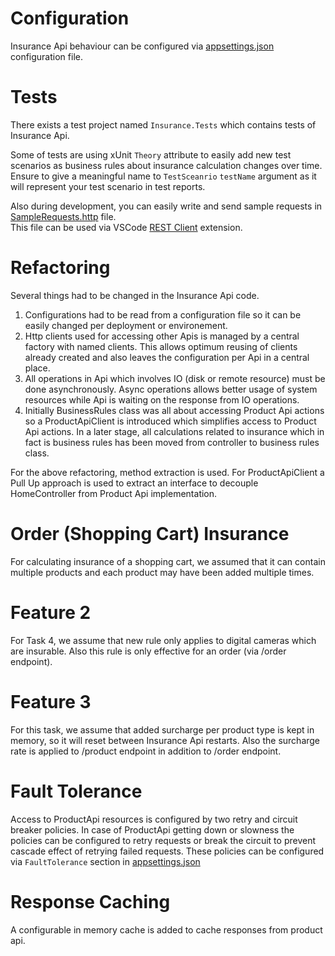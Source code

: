 # Configuration
Insurance Api behaviour can be configured via [appsettings.json](/src/Insurance.Api/appsettings.json) configuration file.

# Tests
There exists a test project named `Insurance.Tests` which contains tests of Insurance Api.

Some of tests are using xUnit `Theory` attribute to easily add new test scenarios as
business rules about insurance calculation changes over time. Ensure to give a meaningful 
name to `TestSceanrio` `testName` argument as it will represent your test scenario in test reports.

Also during development, you can easily write and send sample requests in [SampleRequests.http](/tests/SampleRequests.http) file.  
This file can be used via VSCode [REST Client](https://marketplace.visualstudio.com/items?itemName=humao.rest-client) extension.

# Refactoring
Several things had to be changed in the Insurance Api code. 
1. Configurations had to be read from a configuration file so it can be easily changed per deployment or environement.
2. Http clients used for accessing other Apis is managed by a central factory with named clients.
This allows optimum reusing of clients already created and also leaves the configuration per Api in a
central place.
3. All operations in Api which involves IO (disk or remote resource) must be done asynchronously.
Async operations allows better usage of system resources while Api is waiting on the response from IO operations.
4. Initially BusinessRules class was all about accessing Product Api actions so a ProductApiClient is 
introduced which simplifies access to Product Api actions. In a later stage, all calculations related to insurance 
which in fact is business rules has been moved from controller to business rules class.

For the above refactoring, method extraction is used. For ProductApiClient a Pull Up approach is used
to extract an interface to decouple HomeController from Product Api implementation.

# Order (Shopping Cart) Insurance
For calculating insurance of a shopping cart, we assumed that it can contain multiple products and
each product may have been added multiple times.

# Feature 2
For Task 4, we assume that new rule only applies to digital cameras which are insurable.
Also this rule is only effective for an order (via /order endpoint).

# Feature 3
For this task, we assume that added surcharge per product type is kept in memory, so it
will reset between Insurance Api restarts.
Also the surcharge rate is applied to /product endpoint in addition to /order endpoint.

# Fault Tolerance
Access to ProductApi resources is configured by two retry and circuit breaker policies.
In case of ProductApi getting down or slowness the policies can be configured to retry
requests or break the circuit to prevent cascade effect of retrying failed requests. 
These policies can be configured via `FaultTolerance` section in [appsettings.json](/src/Insurance.Api/appsettings.json)

# Response Caching
A configurable in memory cache is added to cache responses from product api.